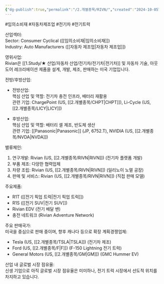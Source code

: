 ```yaml
---
{"dg-publish":true,"permalink":"/2.개별종목/RIVN/","created":"2024-10-05T09:50:42.409+09:00","updated":"2025-06-03T20:06:00.968+09:00"}
---
```


#임의소비재 #자동차제조업 #전기차 #전기트럭 


산업섹터:  
Sector: Consumer Cyclical ([[임의소비재\|임의소비재]])  
Industry: Auto Manufacturers ([[자동차 제조업\|자동차 제조업]])

영위사업:  
Rivian은 [[1.Study/★ 산업/자동차 산업/전기차/전기차\|전기차]] 및 자동차 기술, 아웃도어 레크리에이션 제품을 설계, 개발, 제조, 판매하는 미국 기업입니다.

전방/후방산업:

- 전방산업:  
    핵심 산업 및 역할: 전기차 충전 인프라, 배터리 재활용  
    관련 기업: ChargePoint (US, [[2.개별종목/CHPT\|CHPT]]), Li-Cycle (US, [[2.개별종목/LICY\|LICY]])
    
- 후방산업:  
    핵심 산업 및 역할: 배터리 셀 제조, 반도체 생산  
    관련 기업: [[Panasonic\|Panasonic]] (JP, 6752.T), NVIDIA (US, [[2.개별종목/NVDA\|NVDA]])

밸류체인:

1. 연구개발: Rivian (US, [[2.개별종목/RIVN\|RIVN]]) (전기차 플랫폼 개발)
2. 부품 제조: 다양한 협력업체
3. 차량 조립: Rivian (US, [[2.개별종목/RIVN\|RIVN]]) (일리노이 노멀 공장)
4. 판매 및 서비스: Rivian (US, [[2.개별종목/RIVN\|RIVN]]) (직접 판매 모델)

주요제품:

- R1T ([[전기 픽업 트럭\|전기 픽업 트럭]])
- R1S ([[전기 SUV\|전기 SUV]])
- Rivian EDV (전기 배달 밴)
- 충전 네트워크 (Rivian Adventure Network)

주요 판매국가:  
미국을 중심으로 판매 중이며, 향후 캐나다 등으로 확장 계획경쟁업체:

- Tesla (US, [[2.개별종목/TSLA\|TSLA]]) (전기차 제조)
- Ford (US, [[2.개별종목/F\|F]]) (F-150 Lightning 전기 트럭)
- General Motors (US, [[2.개별종목/GM\|GM]]) (GMC Hummer EV)

산업 내 글로벌 시장 점유율:  
신생 기업으로 아직 글로벌 시장 점유율은 미미하나, 전기 트럭 시장에서 선도적 위치를 차지하고 있습니다.